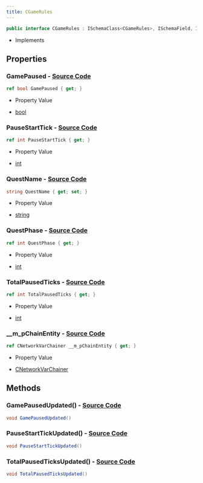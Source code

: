 ```yaml
---
title: CGameRules
---
```


```csharp
public interface CGameRules : ISchemaClass<CGameRules>, ISchemaField, ISchemaClass, INativeHandle
```

- Implements

## Properties

### **GamePaused** - [Source Code](https://github.com/swiftly-solution/swiftlys2/blob/main/managed/src/SwiftlyS2.Generated/Schemas/Interfaces/CGameRules.cs#L26)

```csharp
ref bool GamePaused { get; }
```

- Property Value

- [bool](https://learn.microsoft.com/dotnet/api/system.boolean)

### **PauseStartTick** - [Source Code](https://github.com/swiftly-solution/swiftlys2/blob/main/managed/src/SwiftlyS2.Generated/Schemas/Interfaces/CGameRules.cs#L24)

```csharp
ref int PauseStartTick { get; }
```

- Property Value

- [int](https://learn.microsoft.com/dotnet/api/system.int32)

### **QuestName** - [Source Code](https://github.com/swiftly-solution/swiftlys2/blob/main/managed/src/SwiftlyS2.Generated/Schemas/Interfaces/CGameRules.cs#L18)

```csharp
string QuestName { get; set; }
```

- Property Value

- [string](https://learn.microsoft.com/dotnet/api/system.string)

### **QuestPhase** - [Source Code](https://github.com/swiftly-solution/swiftlys2/blob/main/managed/src/SwiftlyS2.Generated/Schemas/Interfaces/CGameRules.cs#L20)

```csharp
ref int QuestPhase { get; }
```

- Property Value

- [int](https://learn.microsoft.com/dotnet/api/system.int32)

### **TotalPausedTicks** - [Source Code](https://github.com/swiftly-solution/swiftlys2/blob/main/managed/src/SwiftlyS2.Generated/Schemas/Interfaces/CGameRules.cs#L22)

```csharp
ref int TotalPausedTicks { get; }
```

- Property Value

- [int](https://learn.microsoft.com/dotnet/api/system.int32)

### **__m_pChainEntity** - [Source Code](https://github.com/swiftly-solution/swiftlys2/blob/main/managed/src/SwiftlyS2.Generated/Schemas/Interfaces/CGameRules.cs#L16)

```csharp
ref CNetworkVarChainer __m_pChainEntity { get; }
```

- Property Value

- [CNetworkVarChainer](/docs/api/shared/natives/cnetworkvarchainer)

## Methods

### **GamePausedUpdated()** - [Source Code](https://github.com/swiftly-solution/swiftlys2/blob/main/managed/src/SwiftlyS2.Generated/Schemas/Interfaces/CGameRules.cs#L30)

```csharp
void GamePausedUpdated()
```

### **PauseStartTickUpdated()** - [Source Code](https://github.com/swiftly-solution/swiftlys2/blob/main/managed/src/SwiftlyS2.Generated/Schemas/Interfaces/CGameRules.cs#L29)

```csharp
void PauseStartTickUpdated()
```

### **TotalPausedTicksUpdated()** - [Source Code](https://github.com/swiftly-solution/swiftlys2/blob/main/managed/src/SwiftlyS2.Generated/Schemas/Interfaces/CGameRules.cs#L28)

```csharp
void TotalPausedTicksUpdated()
```

